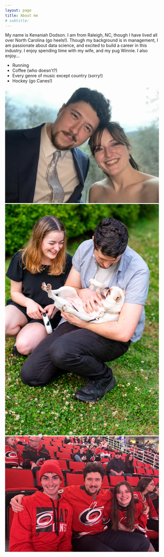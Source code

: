 ```yaml
---
layout: page
title: About me
# subtitle:
---
```


My name is Kenaniah Dodson. I am from Raleigh, NC, though I have lived all over North Carolina (go heels!). Though my background is in management, I am passionate about data science, and excited to build a career in this industry. I enjoy spending time with my wife, and my pug Winnie. I also enjoy...

- Running
- Coffee (who doesn't?)
- Every genre of music except country (sorry!)
- Hockey (go Canes!)

![My wife and I](us.jpg)
![Our fur baby](us_pug.jpg)
![Hurricanes Game](canes.jpg)
